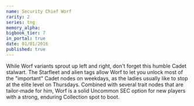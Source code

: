 ```yaml
---
name: Security Chief Worf
rarity: 2
series: tng
memory_alpha:
bigbook_tier: 7
in_portal: true
date: 01/01/2016
published: true
---
```


While Worf variants sprout up left and right, don't forget this humble Cadet stalwart. The Starfleet and alien tags allow Worf to let you unlock most of the "important" Cadet nodes on weekdays, as the ladies usually like to stop at the elite level on Thursdays. Combined with several trait nodes that are tailor-made for him, Worf is a solid Uncommon SEC option for new players with a strong, enduring Collection spot to boot.
